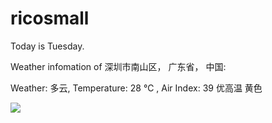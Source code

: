 # ricosmall

Today is Tuesday.

Weather infomation of 深圳市南山区， 广东省， 中国: 

Weather: 多云, Temperature: 28 ℃ , Air Index: 39 优高温 黄色

<img src="https://github-readme-stats.vercel.app/api?username=ricosmall&show_icons=true" />
